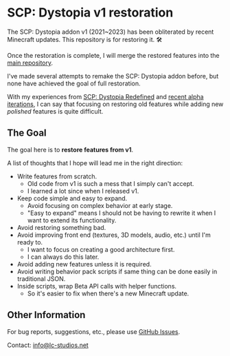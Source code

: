 # SCP: Dystopia v1 restoration

The SCP: Dystopia addon v1 (2021~2023) has been obliterated by recent Minecraft updates.
This repository is for restoring it. 🛠️

Once the restoration is complete, I will merge the restored features into the [main repository](https://github.com/lc-studios-mc/scp-dystopia).

I've made several attempts to remake the SCP: Dystopia addon before, but none have achieved the goal of full restoration.

With my experiences from [SCP: Dystopia Redefined](https://mcpedl.com/scp-dystopia-redefined/) and [recent alpha iterations](https://github.com/lc-studios-mc/scp-dystopia),
I can say that focusing on restoring old features while adding new *polished* features is quite difficult.

## The Goal

The goal here is to **restore features from v1**.

A list of thoughts that I hope will lead me in the right direction:

- Write features from scratch.
  - Old code from v1 is such a mess that I simply can't accept.
  - I learned a lot since when I released v1.
- Keep code simple and easy to expand.
  - Avoid focusing on complex behavior at early stage.
  - "Easy to expand" means I should not be having to rewrite it when I want to extend its functionality.
- Avoid restoring something bad.
- Avoid improving front end (textures, 3D models, audio, etc.) until I'm ready to.
  - I want to focus on creating a good architecture first.
  - I can always do this later.
- Avoid adding new features unless it is required.
- Avoid writing behavior pack scripts if same thing can be done easily in traditional JSON.
- Inside scripts, wrap Beta API calls with helper functions.
  - So it's easier to fix when there's a new Minecraft update.

## Other Information

For bug reports, suggestions, etc., please use [GitHub Issues](https://github.com/lc-studios-mc/scp-dystopia-v1-restoration/issues).

Contact: info@lc-studios.net
